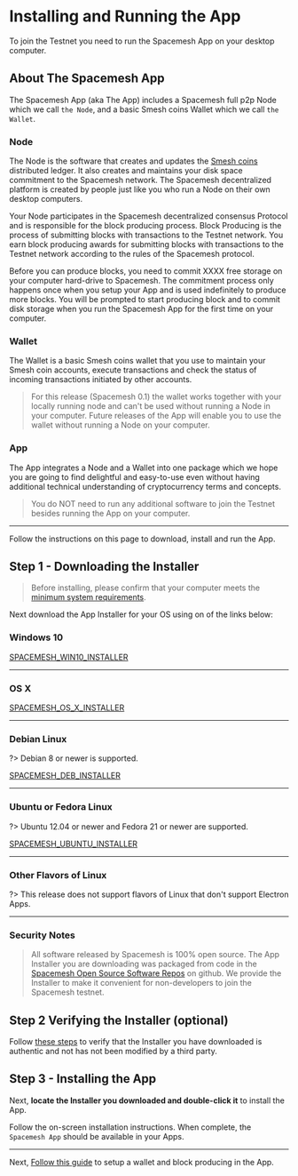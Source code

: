 # Installing and Running the App

To join the Testnet you need to run the Spacemesh App on your desktop computer.

## About The Spacemesh App

The Spacemesh App (aka The App) includes a Spacemesh full p2p Node which we call `the Node`, and a basic Smesh coins Wallet which we call `the Wallet`.

### Node
The Node is the software that creates and updates the [Smesh coins](../coins.md) distributed ledger. It also creates and maintains your disk space commitment to the Spacemesh network. The Spacemesh decentralized platform is created by people just like you who run a Node on their own desktop computers.

Your Node participates in the Spacemesh decentralized consensus Protocol and is responsible for the block producing process. Block Producing is the process of submitting blocks with transactions to the Testnet network. You earn block producing awards for submitting blocks with transactions to the Testnet network according to the rules of the Spacemesh protocol.

Before you can produce blocks, you need to commit XXXX free storage on your computer hard-drive to Spacemesh. The commitment process only happens once when you setup your App and is used indefinitely to produce more blocks. You will be prompted to start producing block and to commit disk storage when you run the Spacemesh App for the first time on your computer.

### Wallet
The Wallet is a basic Smesh coins wallet that you use to maintain your Smesh coin accounts, execute transactions and check the status of incoming transactions initiated by other accounts.

> For this release (Spacemesh 0.1) the wallet works together with your locally running node and can't be used without running a Node in your computer. Future releases of the App will enable you to use the wallet without running a Node on your computer.

### App
The App integrates a Node and a Wallet  into one package which we hope you are going to find delightful and easy-to-use even without having additional technical understanding of cryptocurrency terms and concepts.

> You do NOT need to run any additional software to join the Testnet besides running the App on your computer.

---

Follow the instructions on this page to download, install and run the App.

## Step 1 - Downloading the Installer

> Before installing, please confirm that your computer meets the [minimum system requirements](requirements.md).

Next download the App Installer for your OS using on of the links below:

### Windows 10

[SPACEMESH_WIN10_INSTALLER](exe_installer)

---

### OS X

[SPACEMESH_OS_X_INSTALLER](dmg_installer)

---

### Debian Linux

?> Debian 8 or newer is supported.

[SPACEMESH_DEB_INSTALLER](deb_installer)

---

### Ubuntu or Fedora Linux

?> Ubuntu 12.04 or newer and Fedora 21 or newer are supported.

[SPACEMESH_UBUNTU_INSTALLER](AppImage_installer)

---

### Other Flavors of Linux

?> This release does not support flavors of Linux that don't support Electron Apps.

---

### Security Notes

> All software released by Spacemesh is 100% open source. The App Installer you are downloading was packaged from code in the [Spacemesh Open Source Software Repos](https://github.com/spacemeshos) on github. We provide the Installer to make it convenient for non-developers to join the Spacemesh testnet.


## Step 2 Verifying the Installer (optional)

Follow [these steps](auth.md) to verify that the Installer you have downloaded is authentic and not has not been modified by a third party.


## Step 3 - Installing the App

Next, **locate the Installer you downloaded and double-click it** to install the App.

Follow the on-screen installation instructions. When complete, the `Spacemesh App` should be available in your Apps.

---

Next, [Follow this guide](guide/setup.md) to setup a wallet and block producing in the App.
